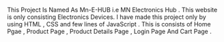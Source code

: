 This Project Is Named As Mn-E-HUB i.e MN Electronics Hub . 
This website is only consisting Electronics Devices.
I have made this project only by using HTML , CSS and few lines of JavaScript .
This is consists of Home Pgae , Product Page , Product Details Page , Login Page And Cart Page .




